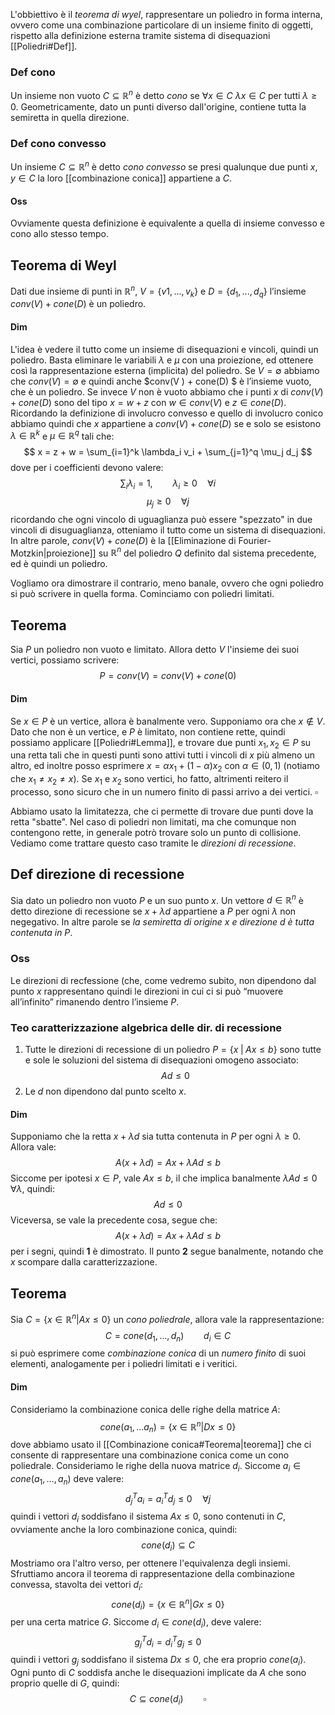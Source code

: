 L'obbiettivo è il _teorema di wyel_, rappresentare un poliedro in forma interna, ovvero come una combinazione particolare di un insieme finito di oggetti, rispetto alla definizione esterna tramite sistema di disequazioni [[Poliedri#Def]].

### Def cono 
Un insieme non vuoto $C \subseteq \mathbb{R}^n$ è detto _cono_ se $\forall x \in C$ $\lambda x \in C$ per tutti $\lambda \geq 0$.
Geometricamente, dato un punti diverso dall'origine, contiene tutta la semiretta in quella direzione.

### Def cono convesso
Un insieme $C \subseteq \mathbb{R}^n$ è detto _cono convesso_ se presi qualunque due punti $x,y \in C$ la loro 
 [[combinazione conica]] appartiene a $C$. 

#### Oss 
Ovviamente questa definizione è equivalente a quella di insieme convesso e cono allo stesso tempo.

## Teorema di Weyl
Dati due insieme di punti in $\mathbb{R}^n$, $V = \{v 1 , . . . , v_k\}$ e $D = \{d_1 , . . . , d_q\}$ l’insieme $conv(V) + cone(D)$ è un poliedro.

#### Dim 
L'idea è vedere il tutto come un insieme di disequazioni e vincoli, quindi un poliedro. Basta eliminare le variabili $\lambda$ e $\mu$ con una proiezione, ed ottenere così la rappresentazione esterna (implicita) del poliedro.
Se $V = ∅$ abbiamo che $conv(V ) = ∅$ e quindi anche $conv(V ) + cone(D) $ è l’insieme vuoto, che è un poliedro. 
Se invece $V$ non è vuoto abbiamo che i punti $x$ di $conv(V ) + cone(D)$ sono del tipo $x = w + z$ con $w ∈ conv(V)$ e $z ∈ cone(D)$. 
Ricordando la definizione di involucro convesso e quello di involucro conico abbiamo quindi che $x$ appartiene a $conv(V ) + cone(D)$ se e solo se esistono $λ ∈ \mathbb{R}^k$ e $µ ∈ \mathbb{R}^q$ tali che:
$$
x = z + w = \sum_{i=1}^k \lambda_i v_i + \sum_{j=1}^q \mu_j d_j
$$
dove per i coefficienti devono valere:
$$
\sum_i \lambda_i = 1, \qquad \lambda_i \geq 0 \quad\forall i
$$
$$
\mu_j \geq 0 \quad \forall j
$$
ricordando che ogni vincolo di uguaglianza può essere "spezzato" in due vincoli di disuguaglianza, otteniamo il tutto come un sistema di disequazioni. In altre parole, $conv(V ) + cone(D)$ è la [[Eliminazione di Fourier-Motzkin|proiezione]] su $\mathbb{R}^n$ del poliedro $Q$ definito dal sistema precedente, ed è quindi un poliedro.

Vogliamo ora dimostrare il contrario, meno banale, ovvero che ogni poliedro si può scrivere in quella forma. Cominciamo con poliedri limitati.
## Teorema 
Sia $P$ un poliedro non vuoto e limitato. Allora detto $V$ l'insieme dei suoi vertici, possiamo scrivere:
$$
P = conv(V) = conv(V) + cone(0)
$$
#### Dim 
Se $x\in P$ è un vertice, allora è banalmente vero. Supponiamo ora che $x \notin V$. Dato che non è un vertice, e $P$ è limitato, non contiene rette, quindi possiamo applicare [[Poliedri#Lemma]], e trovare due punti $x_1,x_2 \in P$ su una retta tali che in questi punti sono attivi tutti i vincoli di $x$ più almeno un altro, ed inoltre posso esprimere $x = \alpha x_1 + (1-\alpha)x_2$ con $\alpha \in (0,1)$ (notiamo che $x_1 \neq x_2 \neq x$). Se $x_1$ e $x_2$ sono vertici, ho fatto, altrimenti reitero il processo, sono sicuro che in un numero finito di passi arrivo a dei vertici. $\square$

Abbiamo usato la limitatezza, che ci permette di trovare due punti dove la retta "sbatte". Nel caso di poliedri non limitati, ma che comunque non contengono rette, in generale potrò trovare solo un punto di collisione. Vediamo come trattare questo caso tramite le _direzioni di recessione_.

## Def direzione di recessione
Sia dato un poliedro non vuoto $P$ e un suo punto $x$. Un vettore $d ∈ \mathbb{R}^n$ è detto direzione di recessione se $x + λd$ appartiene a $P$ per ogni $λ$ non negegativo. In altre parole se _la semiretta di origine $x$ e direzione $d$ è tutta contenuta in P_.

### Oss
Le direzioni di recfessione (che, come vedremo subito, non dipendono dal punto $x$ rappresentano quindi le direzioni in cui ci si può “muovere all’infinito” rimanendo dentro l’insieme $P$.

### Teo caratterizzazione algebrica delle dir. di recessione
1. Tutte le direzioni di recessione di un poliedro $P = \{x \; \vert \; Ax\leq b\}$ sono tutte e sole le soluzioni del sistema di disequazioni omogeno associato:
$$
Ad \leq 0
$$
2. Le $d$ non dipendono dal punto scelto $x$.

#### Dim
Supponiamo che la retta $x + \lambda d$ sia tutta contenuta in $P$ per ogni $\lambda \geq 0$. Allora vale:
$$
A(x+\lambda d) = Ax + \lambda Ad \leq b
$$
Siccome per ipotesi $x\in P$, vale $Ax \leq b$, il che implica banalmente $\lambda Ad \leq 0$ $\forall \lambda$, quindi:
$$
Ad \leq 0
$$
Viceversa, se vale la precedente cosa, segue che:
$$
A(x+\lambda d) = Ax +\lambda Ad \leq b
$$
per i segni, quindi **1** è dimostrato. Il punto **2** segue banalmente, notando che $x$ scompare dalla caratterizzazione.

## Teorema 
Sia $C = \{x \in \mathbb{R}^n \vert Ax \leq 0\}$ un _cono poliedrale_, allora vale la rappresentazione:
$$
C = cone(d_1,\dots,d_n) \qquad d_i \in C
$$
si può esprimere come _combinazione conica_ di un _numero finito_ di suoi elementi, analogamente per i poliedri limitati e i veritici.
#### Dim 
Consideriamo la combinazione conica delle righe della matrice $A$:
$$
cone(a_1, \dots a_n) = \{x \in \mathbb{R}^n \vert Dx \leq 0\}
$$
dove abbiamo usato il [[Combinazione conica#Teorema|teorema]] che ci consente di rappresentare una combinazione conica come un cono poliedrale. 
Consideriamo le righe della nuova matrice $d_i$. Siccome $a_i \in cone(a_1,\dots,a_n)$ deve valere:
$$
d_j^Ta_i = a_i^Td_j \leq 0 \quad \forall j
$$
quindi i vettori $d_i$ soddisfano il sistema $Ax\leq 0$, sono contenuti in $C$, ovviamente anche la loro combinazione conica, quindi:
$$
cone(d_i) \subseteq C
$$
Mostriamo ora l'altro verso, per ottenere l'equivalenza degli insiemi. Sfruttiamo ancora il teorema di rappresentazione della combinazione convessa, stavolta dei vettori $d_i$:
$$
cone(d_i) = \{x \in \mathbb{R}^n \vert Gx \leq 0\}
$$
per una certa matrice $G$. Siccome $d_i \in cone(d_i)$, deve valere:
$$
g_j^T d_i = d_i^T g_j \leq 0
$$
quindi i vettori $g_j$ soddisfano il sistema $Dx\leq 0$, che era proprio $cone(a_i)$. Ogni punto di $C$ soddisfa anche le disequazioni implicate da $A$ che sono proprio quelle di $G$, quindi:
$$
C \subseteq cone(d_i) \qquad \square
$$
